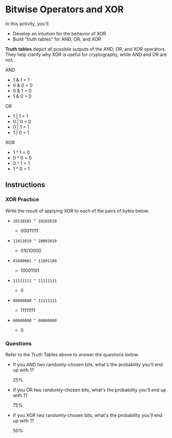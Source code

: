 # Bitwise Operators and XOR

In this activity, you'll 
- Develop an intuition for the behavior of XOR
- Build "truth tables" for AND, OR, and XOR

**Truth tables** depict all possible outputs of the AND, OR, and XOR operators. They help clarify why XOR is useful for cryptography, while AND and OR are not.

AND

- 1 & 1 = 1
- 0 & 0 = 0
- 0 & 1 = 0
- 1 & 0 = 0

OR

- 1 | 1 = 1
- 0 | 0 = 0
- 0 | 1 = 1
- 1 | 0 = 1

XOR

- 1 ^ 1 = 0
- 0 ^ 0 = 0
- 0 ^ 1 = 1
- 1 ^ 0 = 1


## Instructions

### XOR Practice

Write the result of applying XOR to each of the pairs of bytes below.

- `10110101 ^ 10101010`

  - 00011111

- `11011010 ^ 10001010`
  
  - 01010000

- `01000001 ^ 11001100`

  - 10001101

- `11111111 ^ 11111111`

  - 0 

- `00000000 ^ 11111111`
  
  - 11111111

- `00000000 ^ 00000000`
  
  - 0 

### Questions

Refer to the Truth Tables above to answer the questions below.

- If you AND two randomly-chosen bits, what's the probability you'll end up with 1?
  
  25%

- If you OR two randomly-chosen bits, what's the probability you'll end up with 1?
  
  75%

- If you XOR two randomly-chosen bits, what's the probability you'll end up with 1?
  
  50%